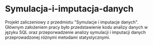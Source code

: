 # Symulacja-i-imputacja-danych


Projekt zaliczeniowy z przedmiotu "Symulacje i imputacje danych". Głównym założeniem pracy było przedstawienie kodu analizy danych w języku SQL oraz przeporwadzenie analizy symulacji i imputacji danych przeprowadzonej różnymi metodami statystycznymi.

